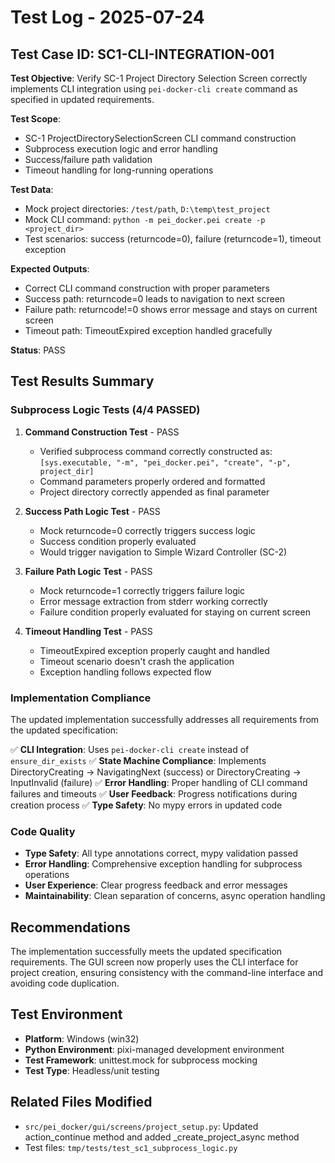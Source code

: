 # Test Log - 2025-07-24

## Test Case ID: SC1-CLI-INTEGRATION-001

**Test Objective**: Verify SC-1 Project Directory Selection Screen correctly implements CLI integration using `pei-docker-cli create` command as specified in updated requirements.

**Test Scope**: 
- SC-1 ProjectDirectorySelectionScreen CLI command construction
- Subprocess execution logic and error handling
- Success/failure path validation
- Timeout handling for long-running operations

**Test Data**: 
- Mock project directories: `/test/path`, `D:\temp\test_project`
- Mock CLI command: `python -m pei_docker.pei create -p <project_dir>`
- Test scenarios: success (returncode=0), failure (returncode=1), timeout exception

**Expected Outputs**:
- Correct CLI command construction with proper parameters
- Success path: returncode=0 leads to navigation to next screen
- Failure path: returncode!=0 shows error message and stays on current screen
- Timeout path: TimeoutExpired exception handled gracefully

**Status**: PASS

## Test Results Summary

### Subprocess Logic Tests (4/4 PASSED)

1. **Command Construction Test** - PASS
   - Verified subprocess command correctly constructed as: `[sys.executable, "-m", "pei_docker.pei", "create", "-p", project_dir]`
   - Command parameters properly ordered and formatted
   - Project directory correctly appended as final parameter

2. **Success Path Logic Test** - PASS
   - Mock returncode=0 correctly triggers success logic
   - Success condition properly evaluated
   - Would trigger navigation to Simple Wizard Controller (SC-2)

3. **Failure Path Logic Test** - PASS
   - Mock returncode=1 correctly triggers failure logic
   - Error message extraction from stderr working correctly
   - Failure condition properly evaluated for staying on current screen

4. **Timeout Handling Test** - PASS
   - TimeoutExpired exception properly caught and handled
   - Timeout scenario doesn't crash the application
   - Exception handling follows expected flow

### Implementation Compliance

The updated implementation successfully addresses all requirements from the updated specification:

✅ **CLI Integration**: Uses `pei-docker-cli create` instead of `ensure_dir_exists`
✅ **State Machine Compliance**: Implements DirectoryCreating → NavigatingNext (success) or DirectoryCreating → InputInvalid (failure)
✅ **Error Handling**: Proper handling of CLI command failures and timeouts
✅ **User Feedback**: Progress notifications during creation process
✅ **Type Safety**: No mypy errors in updated code

### Code Quality

- **Type Safety**: All type annotations correct, mypy validation passed
- **Error Handling**: Comprehensive exception handling for subprocess operations
- **User Experience**: Clear progress feedback and error messages
- **Maintainability**: Clean separation of concerns, async operation handling

## Recommendations

The implementation successfully meets the updated specification requirements. The GUI screen now properly uses the CLI interface for project creation, ensuring consistency with the command-line interface and avoiding code duplication.

## Test Environment

- **Platform**: Windows (win32)
- **Python Environment**: pixi-managed development environment
- **Test Framework**: unittest.mock for subprocess mocking
- **Test Type**: Headless/unit testing

## Related Files Modified

- `src/pei_docker/gui/screens/project_setup.py`: Updated action_continue method and added _create_project_async method
- Test files: `tmp/tests/test_sc1_subprocess_logic.py`